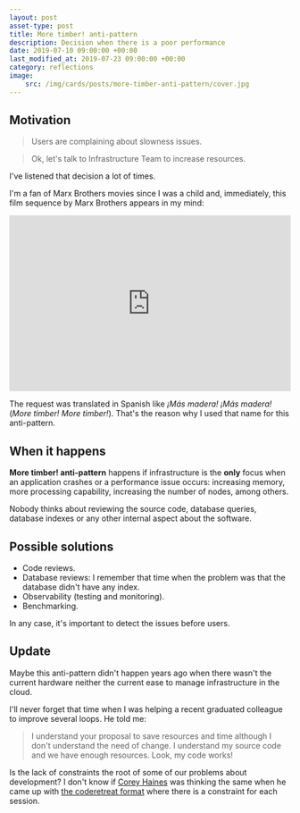 ```yaml
---
layout: post
asset-type: post
title: More timber! anti-pattern
description: Decision when there is a poor performance
date: 2019-07-10 09:00:00 +00:00
last_modified_at: 2019-07-23 09:00:00 +00:00
category: reflections
image:
    src: /img/cards/posts/more-timber-anti-pattern/cover.jpg
---
```


## Motivation

> Users are complaining about slowness issues.

> Ok, let's talk to Infrastructure Team to increase resources.

I've listened that decision a lot of times.

I'm a fan of Marx Brothers movies since I was a child and, immediately, this film sequence by Marx Brothers appears in my mind:

<iframe width="100%" height="315" src="https://www.youtube.com/embed/UlVoZgM4fgI" frameborder="0" allow="accelerometer; autoplay; encrypted-media; gyroscope; picture-in-picture" allowfullscreen></iframe>

The request was translated in Spanish like _¡Más madera! ¡Más madera!_ (_More timber! More timber!_). That's the reason why I used that name for this anti-pattern.

## When it happens

**More timber! anti-pattern** happens if infrastructure is the **only** focus when an application crashes or a performance issue occurs: increasing memory, more processing capability, increasing the number of nodes, among others.

Nobody thinks about reviewing the source code, database queries, database indexes or any other internal aspect about the software.

## Possible solutions

* Code reviews.
* Database reviews: I remember that time when the problem was that the database didn't have any index.
* Observability (testing and monitoring).
* Benchmarking.

In any case, it's important to detect the issues before users.

## Update

Maybe this anti-pattern didn't happen years ago when there wasn't the current hardware neither the current ease to manage infrastructure in the cloud.

I'll never forget that time when I was helping a recent graduated colleague to improve several loops. He told me:

> I understand your proposal to save resources and time although I don't understand the need of change. I understand my source code and we have enough resources. Look, my code works!

Is the lack of constraints the root of some of our problems about development? I don't know if [Corey Haines](https://twitter.com/coreyhaines) was thinking the same when he came up with [the coderetreat format](https://www.coderetreat.org/pages/facilitating/structure-of-a-coderetreat/) where there is a constraint for each session.

